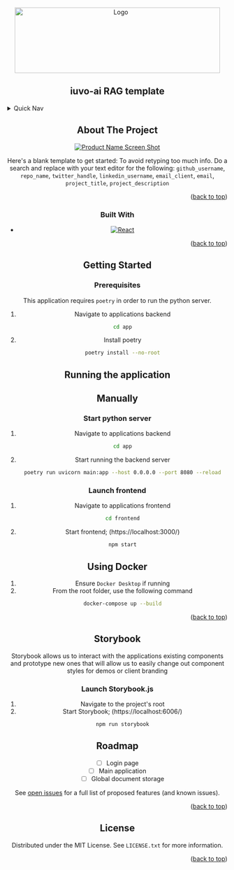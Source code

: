 <a id="readme-top"></a>

<!-- PROJECT LOGO -->
<br />
<div align="center">
  <a href="https://github.com/iuvo-ai/chatbot-rag-templates">
    <img src="[public/favicon.ico](https://imgur.com/gjn8q4e)" alt="Logo" width="470" height="150">
  </a>
<h2 align="center">iuvo-ai RAG template</h2>

<!-- TABLE OF CONTENTS -->
<details align="left">
  <summary>Quick Nav</summary>
  <ol>
    <li>
      <a href="#about-the-project">Preview</a>
      <ul>
        <li><a href="#built-with">Built With</a></li>
      </ul>
    </li>
    <li>
      <a href="#getting-started">Getting Started</a>
      <ul>
        <li><a href="#prerequisites">Prerequisites</a></li>
        <li><a href="#running-the-application">Running the Application</a></li>
      </ul>
    </li>
    <li><a href="#storybook">Storybook</a></li>
    <li><a href="#roadmap">Roadmap</a></li>
    <li><a href="#license">License</a></li>
    <li><a href="#contact">Contact</a></li>
  </ol>
</details>



<!-- Preview -->
## About The Project

[![Product Name Screen Shot][product-screenshot]](https://example.com)

Here's a blank template to get started: To avoid retyping too much info. Do a search and replace with your text editor for the following: `github_username`, `repo_name`, `twitter_handle`, `linkedin_username`, `email_client`, `email`, `project_title`, `project_description`

<p align="right">(<a href="#readme-top">back to top</a>)</p>



### Built With

* [![React][React.js]][React-url]

<p align="right">(<a href="#readme-top">back to top</a>)</p>



<!-- GETTING STARTED -->
## Getting Started



### Prerequisites

This application requires `poetry` in order to run the python server.

1. Navigate to applications backend
   ```sh
   cd app
   ```
2. Install poetry
   ```sh
   poetry install --no-root
   ```

## Running the application

## Manually
### Start python server
1. Navigate to applications backend
   ```sh
   cd app
   ```
2. Start running the backend server
   ```sh
   poetry run uvicorn main:app --host 0.0.0.0 --port 8080 --reload
   ```

### Launch frontend
1. Navigate to applications frontend
   ```sh
   cd frontend
   ```
2. Start frontend; (https://localhost:3000/)
   ```sh
   npm start
   ```

## Using Docker
1. Ensure `Docker Desktop` if running
2. From the root folder, use the following command
   ```sh
   docker-compose up --build
   ```

<p align="right">(<a href="#readme-top">back to top</a>)</p>

## Storybook
Storybook allows us to interact with the applications existing components and prototype new ones that will allow us to easily change out component styles for demos or client branding

### Launch Storybook.js
1. Navigate to the project's root
2. Start Storybook; (https://localhost:6006/)
   ```sh
   npm run storybook
   ```

<!-- ROADMAP -->
## Roadmap

- [ ] Login page
- [ ] Main application
    - [ ] Global document storage

See [open issues](https://github.com/iuvo-ai/chatbot-rag-templates/issues) for a full list of proposed features (and known issues).


<p align="right">(<a href="#readme-top">back to top</a>)</p>


<!-- LICENSE -->
## License

Distributed under the MIT License. See `LICENSE.txt` for more information.

<p align="right">(<a href="#readme-top">back to top</a>)</p>



<!-- MARKDOWN LINKS & IMAGES -->
<!-- https://www.markdownguide.org/basic-syntax/#reference-style-links -->
[issues-shield]: https://img.shields.io/github/issues/github_username/repo_name.svg?style=for-the-badge
[issues-url]: https://github.com/iuvo-ai/chatbot-rag-templates/issues
[license-shield]: https://img.shields.io/github/license/github_username/repo_name.svg?style=for-the-badge
[license-url]: https://github.com/github_username/repo_name/blob/master/LICENSE.txt
[linkedin-shield]: https://img.shields.io/badge/-LinkedIn-black.svg?style=for-the-badge&logo=linkedin&colorB=555
[linkedin-url]: https://linkedin.com/company/iuvo-ai-technologies
[product-screenshot]: images/screenshot.png
[React.js]: https://img.shields.io/badge/React-20232A?style=for-the-badge&logo=react&logoColor=61DAFB
[React-url]: https://reactjs.org/

